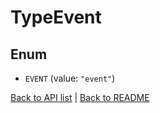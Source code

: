 # TypeEvent

## Enum


* `EVENT` (value: `"event"`)


[Back to API list](../README.md#documentation-for-api-endpoints) | [Back to README](../README.md)
